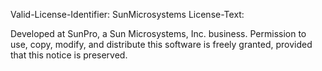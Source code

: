 Valid-License-Identifier: SunMicrosystems
License-Text:

Developed at SunPro, a Sun Microsystems, Inc. business.
Permission to use, copy, modify, and distribute this
software is freely granted, provided that this notice 
is preserved.